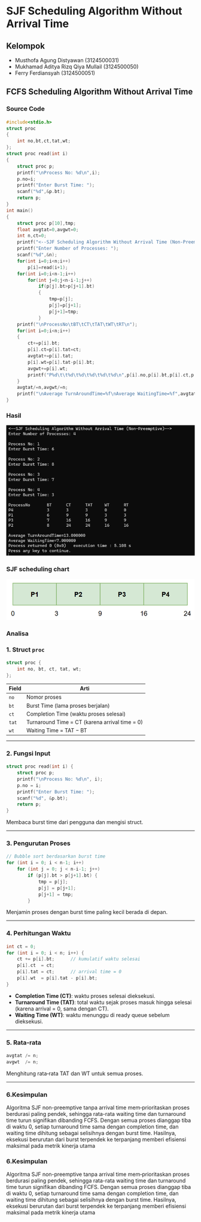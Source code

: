 # SJF Scheduling Algorithm Without Arrival Time

## Kelompok
- Musthofa Agung Distyawan (3124500031)
- Mukhamad Aditya Rizq Qiya Mullail (3124500050)
- Ferry Ferdiansyah (3124500051)

## FCFS Scheduling Algorithm Without Arrival Time

### Source Code
```c
#include<stdio.h>
struct proc
{
    int no,bt,ct,tat,wt;
};
struct proc read(int i)
{
    struct proc p;
    printf("\nProcess No: %d\n",i);
    p.no=i;
    printf("Enter Burst Time: ");
    scanf("%d",&p.bt);
    return p;
}
int main()
{
    struct proc p[10],tmp;
    float avgtat=0,avgwt=0;
    int n,ct=0;
    printf("<--SJF Scheduling Algorithm Without Arrival Time (Non-Preemptive)-->\n");
    printf("Enter Number of Processes: ");
    scanf("%d",&n);
    for(int i=0;i<n;i++)
        p[i]=read(i+1);
    for(int i=0;i<n-1;i++)
        for(int j=0;j<n-i-1;j++)
            if(p[j].bt>p[j+1].bt)
            {
				tmp=p[j];
				p[j]=p[j+1];
				p[j+1]=tmp;
            }
    printf("\nProcessNo\tBT\tCT\tTAT\tWT\tRT\n");
    for(int i=0;i<n;i++)
    {
        ct+=p[i].bt;
		p[i].ct=p[i].tat=ct;
		avgtat+=p[i].tat;
        p[i].wt=p[i].tat-p[i].bt;
        avgwt+=p[i].wt;
        printf("P%d\t\t%d\t%d\t%d\t%d\t%d\n",p[i].no,p[i].bt,p[i].ct,p[i].tat,p[i].wt,p[i].wt);
    }
    avgtat/=n,avgwt/=n;
    printf("\nAverage TurnAroundTime=%f\nAverage WaitingTime=%f",avgtat,avgwt);
}

```
### Hasil
![image url](https://github.com/Msthfaa/SisOp_2025/blob/main/assets/tugas9_hasil.png)

### SJF scheduling chart
![image url](https://github.com/Msthfaa/SisOp_2025/blob/main/assets/tugas9_chart.png)

### Analisa
### 1. Struct `proc`
```c
struct proc {
    int no, bt, ct, tat, wt;
};
```
| Field | Arti |
|-------|------|
| `no`  | Nomor proses |
| `bt`  | Burst Time (lama proses berjalan) |
| `ct`  | Completion Time (waktu proses selesai) |
| `tat` | Turnaround Time = CT (karena arrival time = 0) |
| `wt`  | Waiting Time = TAT − BT |

---

### 2. Fungsi Input
```c
struct proc read(int i) {
    struct proc p;
    printf("\nProcess No: %d\n", i);
    p.no = i;
    printf("Enter Burst Time: ");
    scanf("%d", &p.bt);
    return p;
}
```
Membaca burst time dari pengguna dan mengisi struct.

---

### 3. Pengurutan Proses
```c
// Bubble sort berdasarkan burst time
for (int i = 0; i < n-1; i++)
    for (int j = 0; j < n-i-1; j++)
        if (p[j].bt > p[j+1].bt) {
            tmp = p[j];
            p[j] = p[j+1];
            p[j+1] = tmp;
        }
```
Menjamin proses dengan burst time paling kecil berada di depan.

---

### 4. Perhitungan Waktu
```c
int ct = 0;
for (int i = 0; i < n; i++) {
    ct += p[i].bt;      // kumulatif waktu selesai
    p[i].ct  = ct;
    p[i].tat = ct;      // arrival time = 0
    p[i].wt  = p[i].tat - p[i].bt;
}
```

- **Completion Time (CT)**: waktu proses selesai dieksekusi.
- **Turnaround Time (TAT)**: total waktu sejak proses masuk hingga selesai (karena arrival = 0, sama dengan CT).
- **Waiting Time (WT)**: waktu menunggu di ready queue sebelum dieksekusi.

---

### 5. Rata‑rata
```c
avgtat /= n;
avgwt  /= n;
```
Menghitung rata‑rata TAT dan WT untuk semua proses.

---

### 6.Kesimpulan
Algoritma SJF non-preemptive tanpa arrival time mem‐prioritaskan proses berdurasi paling pendek, sehingga rata-rata waiting time dan turnaround time turun signifikan dibanding FCFS. Dengan semua proses dianggap tiba di waktu 0, setiap turnaround time sama dengan completion time, dan waiting time dihitung sebagai selisihnya dengan burst time. Hasilnya, eksekusi berurutan dari burst terpendek ke terpanjang memberi efisiensi maksimal pada metrik kinerja utama

### 6.Kesimpulan
Algoritma SJF non-preemptive tanpa arrival time mem‐prioritaskan proses berdurasi paling pendek, sehingga rata-rata waiting time dan turnaround time turun signifikan dibanding FCFS. Dengan semua proses dianggap tiba di waktu 0, setiap turnaround time sama dengan completion time, dan waiting time dihitung sebagai selisihnya dengan burst time. Hasilnya, eksekusi berurutan dari burst terpendek ke terpanjang memberi efisiensi maksimal pada metrik kinerja utama